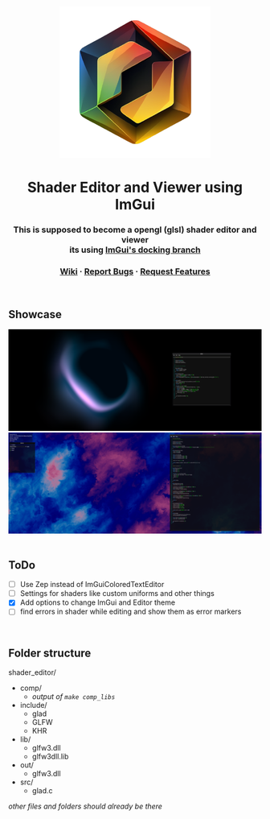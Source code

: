 <div align="center">
<img src="logo.png" width="300">

<h1>Shader Editor and Viewer using ImGui
<h3>This is supposed to become a opengl (glsl) shader editor and viewer<br>
its using <a href="https://github.com/ocornut/imgui/tree/docking">ImGui's docking branch</a></h3>

<div class="links" align="center"><h3>
  <a href="https://github.com/TerrificTable/ShaderEditor/wiki">Wiki</a>
  ·
  <a href="https://github.com/TerrificTable/ShaderEditor/issues">Report Bugs</a>
  ·
  <a href="https://github.com/TerrificTable/ShaderEditor/issues">Request Features</a>
</div>
</div>
  
  
<br>

## Showcase
<img src="img.png" width="1080">
<img src="image.png" width="1080">

<br>

<!-- ## Install
  You can get the latest built release from the [Releases Tab](https://github.com/TerrificTable/ShaderEditor/releases)<br>
  If you want to build the project yourself, you have to get the [imgui files](https://github.com/ocornut/imgui), [glad](https://glad.dav1d.de) and [glfw](https://glfw.org)
  for reference see [Folder structure](https://github.com/TerrificTable/ShaderEditor#folder-structure)<br>
  If you have all those libraries and files, you want to execute 
  ```sh
  make comp_libs
  ```
  to compile the libraries into object files<br>
  Now you should have a folder called `comp` containing .o files, you can now execute 
  ```sh
  make compile
  ``` 
  to compile the project, it will output a executable in the `out` folder<br>
-->

<br>

## ToDo
- [ ] Use Zep instead of ImGuiColoredTextEditor
- [ ] Settings for shaders like custom uniforms and other things
- [x] Add options to change ImGui and Editor theme
- [ ] find errors in shader while editing and show them as error markers

<br>

## Folder structure
shader_editor/
- comp/
  - *output of `make comp_libs`*
- include/
    - glad
    - GLFW
    - KHR
- lib/
  - glfw3.dll
  - glfw3dll.lib
- out/
  - glfw3.dll
- src/
  - glad.c

*other files and folders should already be there*
